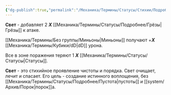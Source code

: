 ```yaml
---
{"dg-publish":true,"permalink":"/Механика/Термины/Статусы/Стихии/Подробнее/Свет/","noteIcon":"","created":"2025-09-23T11:54:33.166+03:00","updated":"2025-09-24T18:01:34.435+03:00"}
---
```


**Свет** - добавляет 2 ***Х*** [[Механика/Термины/Статусы/Подробнее/Грёзы\|Грёзы]] к атаке.

[[Механика/Термины/Без группы/Миньоны\|Миньоны]] получают +***Х*** [[Механика/Термины/Кубики/dD\|dD]] урона.

Все в зоне поражения теряют 1 ***Х*** [[Механика/Термины/Статусы/Статусы\|Статусы]]. 

**Свет** - это стихийное проявление чистоты и порядка. Свет очищает, лечит и спасает. Его цель - создание истинного воплощения, без [[Механика/Термины/Статусы/Подробнее/Пустота\|пустоты]] и [[system/Архив/Порок\|порок]]а.